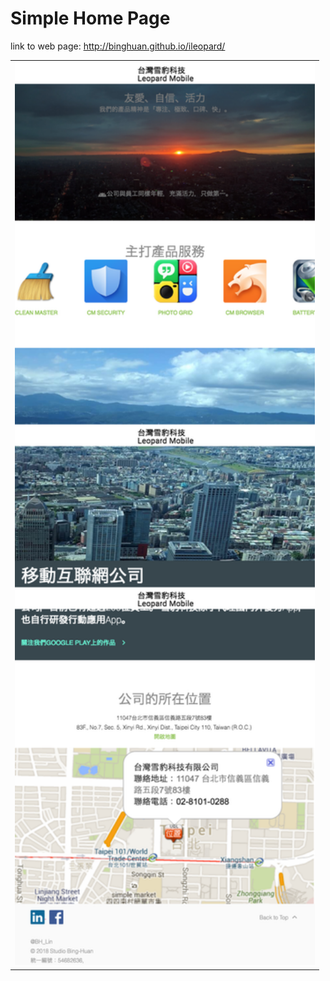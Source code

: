 # Simple Home Page

link to web page: <a href="http://binghuan.github.io/ileopard/">http://binghuan.github.io/ileopard/<a/>

<table><tr><td>
<img src="./images/demo.png" width="480px" />
</td></tr></table>
